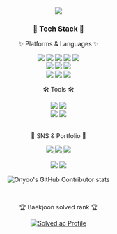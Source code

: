 <div align=center>
	<img src="https://capsule-render.vercel.app/api?type=soft&color=A5F1E9&height=200&section=header&text=On%20Yoo%20Github&fontSize=90" />	
</div>
<div align=center>
<h3> 🔨 Tech Stack 🔨 </h3>
<p>✨ Platforms & Languages ✨</p>
<div align="center">
  <img src="https://img.shields.io/badge/Python-3776AB?style=flat&logo=Python&logoColor=white" />
  <img src="https://img.shields.io/badge/Java-007396?style=flat&logo=Conda-Forge&logoColor=white" />
	<img src="https://img.shields.io/badge/HTML5-E34F26?style=flat&logo=HTML5&logoColor=white" />
	<img src="https://img.shields.io/badge/CSS3-1572B6?style=flat&logo=CSS3&logoColor=white" />
	<img src="https://img.shields.io/badge/JavaScript-F7DF1E?style=flat&logo=JavaScript&logoColor=white" />
	<br>
	<img src="https://img.shields.io/badge/Spring-6DB33F?style=flat&logo=Spring&logoColor=white" />
	
  <img src="https://img.shields.io/badge/Elasticsearch-005571?style=flat&logo=Elasticsearch&logoColor=white" />
	<img src="https://img.shields.io/badge/Docker-2496ED?style=flat&logo=Docker&logoColor=white" />
	<br>
	<img src="https://img.shields.io/badge/MySQL-4479A1?style=flat&logo=MySQL&logoColor=white" />
	<img src="https://img.shields.io/badge/MariaDB-003545?style=flat&logo=MariaDB&logoColor=white" />
	<img src="https://img.shields.io/badge/Linux-FCC624?style=flat&logo=Linux&logoColor=white" />
 
</div>
 <div align=center>
	<p>🛠 Tools 🛠</p>
</div>
<div align=center>
	<img src="https://img.shields.io/badge/IntelliJ IDEA%20IDE-000000?style=flat&logo=EclipseIDE&logoColor=white" />
	<img src="https://img.shields.io/badge/Visual%20Studio%20Code-007ACC?style=flat&logo=VisualStudioCode&logoColor=white" />
	<br>
	<img src="https://img.shields.io/badge/AWS-232F3E?style=flat&logo=AmazonAWS&logoColor=white" />
	<img src="https://img.shields.io/badge/GitHub-181717?style=flat&logo=GitHub&logoColor=white" />
</div>
<br>
  
<div align=center>
	<p>🎨 SNS & Portfolio 🎨</p>
</div>
<div align=center>
	<a href="https://rocket-developer.oopy.io/">
		<img src="https://img.shields.io/badge/Portfolio-FF3633?style=flat&logo=Micro.blog&logoColor=white" />
	</a>
	<a href="https://velog.io/@dhsdb02">
		<img src="https://img.shields.io/badge/Blog-FF9800?style=flat&logo=Blogger&logoColor=white" />
	</a>
	<a href="mailto:onyoo972@gmail.com">
		<img src="https://img.shields.io/badge/Mail-30B980?style=flat&logo=Gmail&logoColor=white" />
	</a>
	<br>
</div>
<div align=center>
	<br>
<img src="https://github-readme-stats.vercel.app/api/top-langs/?username=tlsdhsdb&layout=compact">
<img src="https://github-readme-stats.vercel.app/api?username=tlsdhsdb&show_icons=true">

![Onyoo's GitHub Contributor stats](https://github-contributor-stats.vercel.app/api?username=tlsdhsdb)

<br>
<p>🏆 Baekjoon solved rank 🏆</p>
	
[![Solved.ac Profile](http://mazassumnida.wtf/api/v2/generate_badge?boj=tlsdhsdb)](https://solved.ac/tlsdhsdb)
</div> 
 


